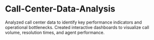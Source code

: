 # Call-Center-Data-Analysis
Analyzed call center data to identify key performance indicators and operational bottlenecks. Created interactive dashboards to visualize call volume, resolution times, and agent performance.
